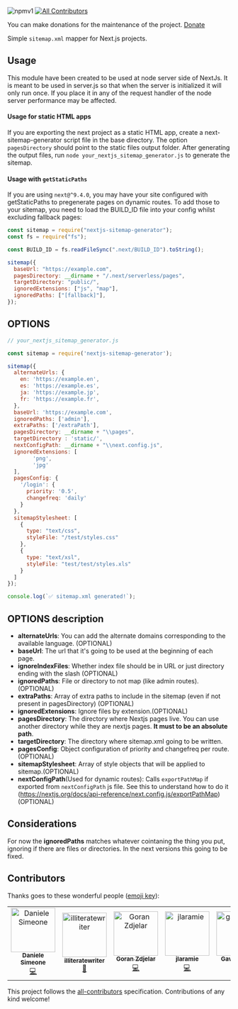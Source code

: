 ![npmv1](https://img.shields.io/npm/v/nextjs-sitemap-generator.svg)
[![All Contributors](https://img.shields.io/badge/all_contributors-4-orange.svg?style=flat-square)](#contributors)

You can make donations for the maintenance of the project.
[Donate](https://www.paypal.com/cgi-bin/webscr?cmd=_s-xclick&hosted_button_id=YFXG8SLXPEVXN&source=url)

Simple `sitemap.xml` mapper for Next.js projects.

## Usage

This module have been created to be used at node server side of NextJs.
It is meant to be used in server.js so that when the server is initialized it will only run once.
If you place it in any of the request handler of the node server performance may be affected.

#### Usage for static HTML apps

If you are exporting the next project as a static HTML app, create a next-sitemap-generator script file in the base directory.
The option `pagesDirectory` should point to the static files output folder.
After generating the output files, run `node your_nextjs_sitemap_generator.js` to generate the sitemap.

#### Usage with `getStaticPaths`

If you are using `next@^9.4.0`, you may have your site configured with getStaticPaths to pregenerate pages on dynamic routes. To add those to your sitemap, you need to load the BUILD_ID file into your config whilst excluding fallback pages:

```js
const sitemap = require("nextjs-sitemap-generator");
const fs = require("fs");

const BUILD_ID = fs.readFileSync(".next/BUILD_ID").toString();

sitemap({
  baseUrl: "https://example.com",
  pagesDirectory: __dirname + "/.next/serverless/pages",
  targetDirectory: "public/",
  ignoredExtensions: ["js", "map"],
  ignoredPaths: ["[fallback]"],
});
```

## OPTIONS

```javascript
// your_nextjs_sitemap_generator.js

const sitemap = require('nextjs-sitemap-generator');

sitemap({
  alternateUrls: {
    en: 'https://example.en',
    es: 'https://example.es',
    ja: 'https://example.jp',
    fr: 'https://example.fr',
  },
  baseUrl: 'https://example.com',
  ignoredPaths: ['admin'],
  extraPaths: ['/extraPath'],
  pagesDirectory: __dirname + "\\pages",
  targetDirectory : 'static/',
  nextConfigPath: __dirname + "\\next.config.js",
  ignoredExtensions: [
        'png',
        'jpg'
  ],
  pagesConfig: {
    '/login': {
      priority: '0.5',
      changefreq: 'daily'
    }
  },
  sitemapStylesheet: [
    {
      type: "text/css",
      styleFile: "/test/styles.css"
    },
    {
      type: "text/xsl",
      styleFile: "test/test/styles.xls"
    }
  ]
});

console.log(`✅ sitemap.xml generated!`);
```

## OPTIONS description

 - **alternateUrls**:  You can add the alternate domains corresponding to the available language. (OPTIONAL)
 - **baseUrl**:  The url that it's going to be used at the beginning of each page.
 - **ignoreIndexFiles**: Whether index file should be in URL or just directory ending with the slash (OPTIONAL)
 - **ignoredPaths**:  File or directory to not map (like admin routes).(OPTIONAL)
 - **extraPaths**:  Array of extra paths to include in the sitemap (even if not present in pagesDirectory) (OPTIONAL)
 - **ignoredExtensions**:  Ignore files by extension.(OPTIONAL)
 - **pagesDirectory**:  The directory where Nextjs pages live. You can use another directory while they are nextjs pages. **It must to be an absolute path**.
 - **targetDirectory**:  The directory where sitemap.xml going to be written.
 - **pagesConfig**:  Object configuration of priority and changefreq per route.(OPTIONAL)
 - **sitemapStylesheet**:  Array of style objects that will be applied to sitemap.(OPTIONAL)
 - **nextConfigPath**(Used for dynamic routes):  Calls `exportPathMap` if exported from `nextConfigPath` js file.
  See this to understand how to do it (https://nextjs.org/docs/api-reference/next.config.js/exportPathMap) (OPTIONAL)

## Considerations
For now the **ignoredPaths** matches whatever cointaning the thing you put, ignoring if there are files or directories.
In the next versions this going to be fixed.






## Contributors

Thanks goes to these wonderful people ([emoji key](https://allcontributors.org/docs/en/emoji-key)):

<!-- ALL-CONTRIBUTORS-LIST:START - Do not remove or modify this section -->
<!-- prettier-ignore -->
<table>
  <tr>
    <td align="center"><a href="https://github.com/getriot"><img src="https://avatars3.githubusercontent.com/u/2164596?v=4" width="100px;" alt="Daniele Simeone"/><br /><sub><b>Daniele Simeone</b></sub></a><br /><a href="https://github.com/IlusionDev/nextjs-sitemap-generator/commits?author=getriot" title="Code">💻</a></td>
    <td align="center"><a href="https://github.com/illiteratewriter"><img src="https://avatars1.githubusercontent.com/u/5787110?v=4" width="100px;" alt="illiteratewriter"/><br /><sub><b>illiteratewriter</b></sub></a><br /><a href="https://github.com/IlusionDev/nextjs-sitemap-generator/commits?author=illiteratewriter" title="Documentation">📖</a></td>
    <td align="center"><a href="https://github.com/goran-zdjelar"><img src="https://avatars2.githubusercontent.com/u/45183713?v=4" width="100px;" alt="Goran Zdjelar"/><br /><sub><b>Goran Zdjelar</b></sub></a><br /><a href="https://github.com/IlusionDev/nextjs-sitemap-generator/commits?author=goran-zdjelar" title="Code">💻</a></td>
    <td align="center"><a href="https://github.com/jlaramie"><img src="https://avatars0.githubusercontent.com/u/755748?v=4" width="100px;" alt="jlaramie"/><br /><sub><b>jlaramie</b></sub></a><br /><a href="https://github.com/IlusionDev/nextjs-sitemap-generator/commits?author=jlaramie" title="Code">💻</a></td>
    <td align="center"><a href="https://github.com/gavinsharp"><img src="https://avatars3.githubusercontent.com/u/327839?s=400&v=4" width="100px;" alt="gavinsharp"/><br /><sub><b>Gavin Sharp
</b></sub></a><br /><a href="https://github.com/IlusionDev/nextjs-sitemap-generator/commits?author=gavinsharp" title="Code">💻</a></td>
  </tr>
</table>

<!-- ALL-CONTRIBUTORS-LIST:END -->

This project follows the [all-contributors](https://github.com/all-contributors/all-contributors) specification. Contributions of any kind welcome!
